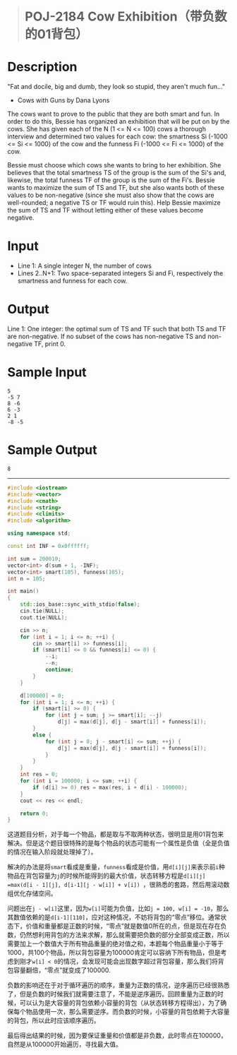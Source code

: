 > # POJ-2184 Cow Exhibition（带负数的01背包）

# Description

"Fat and docile, big and dumb, they look so stupid, they aren't much
fun..."

- Cows with Guns by Dana Lyons

The cows want to prove to the public that they are both smart and fun. In order to do this, Bessie has organized an exhibition that will be put on by the cows. She has given each of the N (1 <= N <= 100) cows a thorough interview and determined two values for each cow: the smartness Si (-1000 <= Si <= 1000) of the cow and the funness Fi (-1000 <= Fi <= 1000) of the cow.

Bessie must choose which cows she wants to bring to her exhibition. She believes that the total smartness TS of the group is the sum of the Si's and, likewise, the total funness TF of the group is the sum of the Fi's. Bessie wants to maximize the sum of TS and TF, but she also wants both of these values to be non-negative (since she must also show that the cows are well-rounded; a negative TS or TF would ruin this). Help Bessie maximize the sum of TS and TF without letting either of these values become negative.

# Input

* Line 1: A single integer N, the number of cows
* Lines 2..N+1: Two space-separated integers Si and Fi, respectively the smartness and funness for each cow.

# Output

Line 1: One integer: the optimal sum of TS and TF such that both TS and TF are non-negative. If no subset of the cows has non-negative TS and non- negative TF, print 0.

# Sample Input

```
5
-5 7
8 -6
6 -3
2 1
-8 -5
```

# Sample Output

```
8
```

-----

```c++
#include <iostream>
#include <vector>
#include <cmath>
#include <string>
#include <climits>
#include <algorithm>

using namespace std;

const int INF = 0x0ffffff;

int sum = 200010;
vector<int> d(sum + 1, -INF); 
vector<int> smart(105), funness(105);
int n = 105;

int main()
{
	std::ios_base::sync_with_stdio(false);
	cin.tie(NULL);
	cout.tie(NULL);

	cin >> n;
	for (int i = 1; i <= n; ++i) {
		cin >> smart[i] >> funness[i];
		if (smart[i] <= 0 && funness[i] <= 0) {
			--i;
			--n;
			continue;
		}
	}

	d[100000] = 0;
	for (int i = 1; i <= n; ++i) {
		if (smart[i] >= 0) {
			for (int j = sum; j >= smart[i]; --j)
				d[j] = max(d[j], d[j - smart[i]] + funness[i]);
		}
		else {
			for (int j = 0; j - smart[i] <= sum; ++j) {
				d[j] = max(d[j], d[j - smart[i]] + funness[i]);
			}
		}
	}
	int res = 0;
	for (int i = 100000; i <= sum; ++i) {
		if (d[i] >= 0) res = max(res, i + d[i] - 100000);
	}
	cout << res << endl;

    return 0;
}
```

这道题目分析，对于每一个物品，都是取与不取两种状态，很明显是用01背包来解决。但是这个题目很特殊的是每个物品的状态可能有一个属性是负值（全是负值的情况在输入阶段就处理掉了）。

解决的办法是将`smart`看成是重量，`funness`看成是价值，用`d[i][j]`来表示前`i`种物品在背包容量为`j`的时候所能得到的最大价值，状态转移方程是`d[i][j] =max(d[i - 1][j], d[i-1][j - w[i]] + v[i]) `，很熟悉的套路，然后用滚动数组优化存储空间。

问题出在`j - w[i]`这里，因为`w[i]`可能为负值，比如`j = 100, w[i] = -10`，那么其数值依赖的是`d[i-1][110]`，应对这种情况，不妨将背包的“零点”移位。通常状态下，价值和重量都是正数的时候，“零点”就是数值0所在的点，但是现在存在负数，仍然想利用背包的方法来求解，那么就需要把负数的部分全部变成正数，所以需要加上一个数值大于所有物品重量的绝对值之和，本题每个物品重量小于等于1000，共100个物品，所以背包容量为100000肯定可以容纳下所有物品，但是考虑到刚才`w[i] < 0`的情况，会发现可能会出现数字超过背包容量，那么我们将背包容量翻倍，“零点”就变成了100000.

负数的影响还在于对于循环遍历的顺序，重量为正数的情况，逆序遍历已经很熟悉了，但是负数的时候我们就需要注意了，不能是逆序遍历。回顾重量为正数的时候，可以认为是大容量的背包依赖小容量的背包（从状态转移方程得出），为了确保每个物品使用一次，那么需要逆序。而负数的时候，小容量的背包依赖于大容量的背包，所以此时应该顺序遍历。

最后得出结果的时候，因为要保证重量和价值都是非负数，此时零点在100000，自然是从100000开始遍历，寻找最大值。